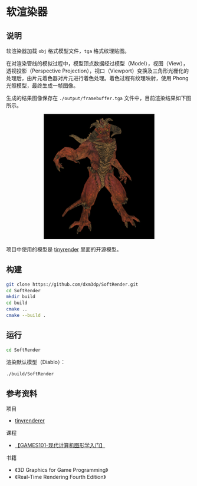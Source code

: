# 软渲染器

## 说明

软渲染器加载 `obj` 格式模型文件，`tga` 格式纹理贴图。

在对渲染管线的模拟过程中，模型顶点数据经过模型（Model），视图（View），透视投影（Perspective Projection），视口（Viewport）变换及三角形光栅化的处理后，由片元着色器对片元进行着色处理。着色过程有纹理映射，使用 Phong 光照模型，最终生成一帧图像。

生成的结果图像保存在 `./output/framebuffer.tga` 文件中，目前渲染结果如下图所示。

<div align="center">
  <img src="./Images/01.png" width="300"/>
</div>

项目中使用的模型是 [tinyrender](https://github.com/ssloy/tinyrenderer) 里面的开源模型。

## 构建

```bash
git clone https://github.com/dxm3dp/SoftRender.git
cd SoftRender
mkdir build
cd build
cmake ..
cmake --build .
```

## 运行

```bash
cd SoftRender
```

渲染默认模型（Diablo）：

```bash
./build/SoftRender
```

## 参考资料

项目

- [tinyrenderer](https://github.com/ssloy/tinyrenderer)

课程

- [【GAMES101-现代计算机图形学入门】](https://www.bilibili.com/video/BV1X7411F744/?share_source=copy_web&vd_source=e1b8baee842192a0e6b2b7d9ef8e10ef)

书籍

- 《3D Graphics for Game Programming》
- 《Real-Time Rendering Fourth Edition》
